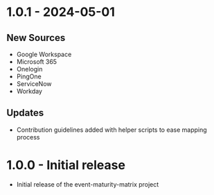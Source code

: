 # 1.0.1 - 2024-05-01
## New Sources
- Google Workspace
- Microsoft 365
- Onelogin
- PingOne
- ServiceNow
- Workday
## Updates
- Contribution guidelines added with helper scripts to ease mapping process

# 1.0.0 - Initial release

* Initial release of the event-maturity-matrix project

